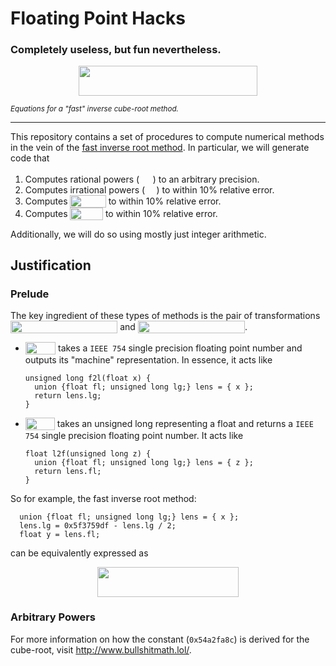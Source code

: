 # Floating Point Hacks

### Completely useless, but fun nevertheless.

<p align="center"><img src="https://rawgit.com/leegao/fast-inverse-cube-root/master/svgs/690b9db878741ab50045c64c303ad998.svg" valign=0px width=285.184pt height=47.6424pt/></p>

<sub>*Equations for a "fast" inverse cube-root method.*</sub>

------------------------------------

This repository contains a set of procedures to compute numerical methods in the vein of the
[fast inverse root method](https://en.wikipedia.org/wiki/Fast_inverse_square_root). In particular,
we will generate code that

1. Computes rational powers (<img src="https://rawgit.com/leegao/fast-inverse-cube-root/master/svgs/d49c11cb1a1f5ee6a6e609ab67b4f6bb.svg" valign=0px width=21.451599999999996pt height=16.85872pt/>) to an arbitrary precision.
2. Computes irrational powers (<img src="https://rawgit.com/leegao/fast-inverse-cube-root/master/svgs/1bed8656510c12b49e4a47c9a81e78ac.svg" valign=0px width=18.439399999999996pt height=13.21354pt/>) to within 10% relative error.
3. Computes <img src="https://rawgit.com/leegao/fast-inverse-cube-root/master/svgs/559b96359a4653a6c35dbf27c11f68d2.svg" valign=-4.962839999999996px width=57.22619999999999pt height=19.85084pt/> to within 10% relative error.
4. Computes <img src="https://rawgit.com/leegao/fast-inverse-cube-root/master/svgs/38f816ed8d9782e71ecfd164e77c5150.svg" valign=-4.962839999999996px width=52.5216pt height=19.85084pt/> to within 10% relative error.

Additionally, we will do so using mostly just integer arithmetic.

## Justification

### Prelude

The key ingredient of these types of methods is the pair of transformations
<img src="https://rawgit.com/leegao/fast-inverse-cube-root/master/svgs/b46a9543f58a8f4ef51bf513d0195b76.svg" valign=-4.962839999999996px width=171.287pt height=19.85084pt/> and 
<img src="https://rawgit.com/leegao/fast-inverse-cube-root/master/svgs/8b1eb6ddb44c5ea9346105ed36f25424.svg" valign=-4.962839999999996px width=171.003pt height=19.85084pt/>.

* <img src="https://rawgit.com/leegao/fast-inverse-cube-root/master/svgs/014a505b8ec0a2e3dd98b6c8577cbdea.svg" valign=-4.962839999999996px width=48.370599999999996pt height=19.85084pt/> takes a `IEEE 754` single precision floating point number and outputs its "machine" representation.
In essence, it acts like

      unsigned long f2l(float x) {
        union {float fl; unsigned long lg;} lens = { x };
        return lens.lg;
      }
* <img src="https://rawgit.com/leegao/fast-inverse-cube-root/master/svgs/2484e1c18e94550c31824679fd30291d.svg" valign=-4.962839999999996px width=47.133199999999995pt height=19.85084pt/> takes an unsigned long representing a float and returns a `IEEE 754` single precision floating point number.
It acts like

      float l2f(unsigned long z) {
        union {float fl; unsigned long lg;} lens = { z };
        return lens.fl;
      }

So for example, the fast inverse root method:

      union {float fl; unsigned long lg;} lens = { x };
      lens.lg = 0x5f3759df - lens.lg / 2;
      float y = lens.fl;

can be equivalently expressed as
<p align="center"><img src="https://rawgit.com/leegao/fast-inverse-cube-root/master/svgs/1956bacf4be82337ef506b5f97ad6590.svg" valign=0px width=225.274pt height=47.6424pt/></p>

### Arbitrary Powers



For more information on how the constant (`0x54a2fa8c`) is derived for
the cube-root, visit http://www.bullshitmath.lol/.